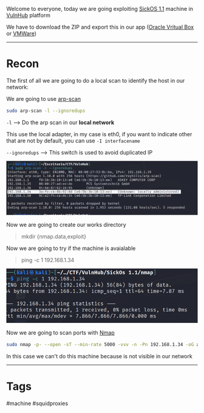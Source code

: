 
Welcome to everyone, today we are going exploiting [SickOS 1.1](https://www.vulnhub.com/entry/sickos-11,132/) machine in [VulnHub](https://www.vulnhub.com/) platform

We have to download the ZIP and export this in our app ([Oracle Vritual Box](https://www.virtualbox.org/) or [VMWare](https://www.vmware.com/es/products/workstation-player/workstation-player-evaluation.html))

---

# Recon


The first of all we are going to do a local scan to identify the host in our network:

We are going to use [arp-scan](../../Tools/Enumeration/arp-scan/arp-scan.md)

````bash
sudo arp-scan -l --ignoredups
````

`-l` --> Do the arp scan in our **local network**

This use the local adapter, in my case is eth0, if you want to indicate other that are not by default, you can use `-I interfacename`

`--ignoredups` --> This switch is used to avoid duplicated IP 

![](../../Images/Pasted%20image%2020230830185735.png)

Now we are going to create our works directory

> mkdir {nmap.data,exploit}

Now we are going to try if the machine is avaialable

> ping -c 1 192.168.1.34


![](../../Images/Pasted%20image%2020230830190148.png)

Now we are going to scan ports with [Nmap](../../Tools/Enumeration/Nmap/Nmap.md)

````bash
sudo nmap -p- --open -sT --min-rate 5000 -vvv -n -Pn 192.168.1.34 -oG allPorts
````

In this case we can't do this machine because is not visible in our network

---

# Tags

#machine #squidproxies 